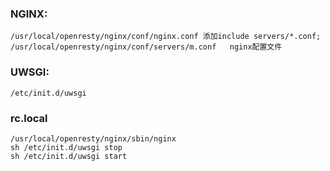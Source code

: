 

### NGINX:
```
/usr/local/openresty/nginx/conf/nginx.conf 添加include servers/*.conf;
/usr/local/openresty/nginx/conf/servers/m.conf   nginx配置文件
```

### UWSGI:
```
/etc/init.d/uwsgi
```

### rc.local

```
/usr/local/openresty/nginx/sbin/nginx
sh /etc/init.d/uwsgi stop       
sh /etc/init.d/uwsgi start
```